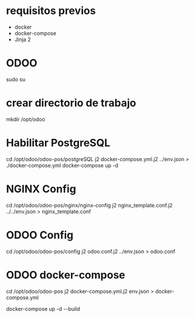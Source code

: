 # requisitos previos
- docker
- docker-compose
- Jinja 2

# ODOO

sudo su


# crear directorio de trabajo
mkdir /opt/odoo

# Habilitar PostgreSQL
cd /opt/odoo/odoo-pos/postgreSQL
j2 docker-compose.yml.j2 ../env.json > ./docker-compose.yml
docker-compose up -d

# NGINX Config
cd /opt/odoo/odoo-pos/nginx/nginx-config
j2 nginx_template.conf.j2 ../../env.json > nginx_template.conf

# ODOO Config
cd /opt/odoo/odoo-pos/config
j2 odoo.conf.j2 ../env.json > odoo.conf

# ODOO docker-compose
cd /opt/odoo/odoo-pos
j2 docker-compose.yml.j2 env.json > docker-compose.yml

docker-compose up -d --build
